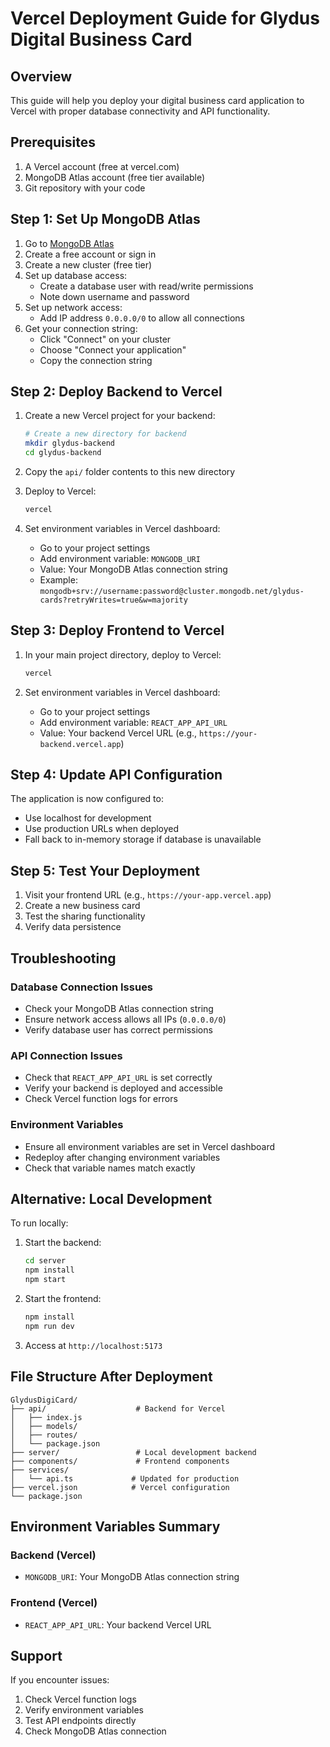 # Vercel Deployment Guide for Glydus Digital Business Card

## Overview
This guide will help you deploy your digital business card application to Vercel with proper database connectivity and API functionality.

## Prerequisites
1. A Vercel account (free at vercel.com)
2. MongoDB Atlas account (free tier available)
3. Git repository with your code

## Step 1: Set Up MongoDB Atlas

1. Go to [MongoDB Atlas](https://www.mongodb.com/atlas)
2. Create a free account or sign in
3. Create a new cluster (free tier)
4. Set up database access:
   - Create a database user with read/write permissions
   - Note down username and password
5. Set up network access:
   - Add IP address `0.0.0.0/0` to allow all connections
6. Get your connection string:
   - Click "Connect" on your cluster
   - Choose "Connect your application"
   - Copy the connection string

## Step 2: Deploy Backend to Vercel

1. Create a new Vercel project for your backend:
   ```bash
   # Create a new directory for backend
   mkdir glydus-backend
   cd glydus-backend
   ```

2. Copy the `api/` folder contents to this new directory

3. Deploy to Vercel:
   ```bash
   vercel
   ```

4. Set environment variables in Vercel dashboard:
   - Go to your project settings
   - Add environment variable: `MONGODB_URI`
   - Value: Your MongoDB Atlas connection string
   - Example: `mongodb+srv://username:password@cluster.mongodb.net/glydus-cards?retryWrites=true&w=majority`

## Step 3: Deploy Frontend to Vercel

1. In your main project directory, deploy to Vercel:
   ```bash
   vercel
   ```

2. Set environment variables in Vercel dashboard:
   - Go to your project settings
   - Add environment variable: `REACT_APP_API_URL`
   - Value: Your backend Vercel URL (e.g., `https://your-backend.vercel.app`)

## Step 4: Update API Configuration

The application is now configured to:
- Use localhost for development
- Use production URLs when deployed
- Fall back to in-memory storage if database is unavailable

## Step 5: Test Your Deployment

1. Visit your frontend URL (e.g., `https://your-app.vercel.app`)
2. Create a new business card
3. Test the sharing functionality
4. Verify data persistence

## Troubleshooting

### Database Connection Issues
- Check your MongoDB Atlas connection string
- Ensure network access allows all IPs (`0.0.0.0/0`)
- Verify database user has correct permissions

### API Connection Issues
- Check that `REACT_APP_API_URL` is set correctly
- Verify your backend is deployed and accessible
- Check Vercel function logs for errors

### Environment Variables
- Ensure all environment variables are set in Vercel dashboard
- Redeploy after changing environment variables
- Check that variable names match exactly

## Alternative: Local Development

To run locally:

1. Start the backend:
   ```bash
   cd server
   npm install
   npm start
   ```

2. Start the frontend:
   ```bash
   npm install
   npm run dev
   ```

3. Access at `http://localhost:5173`

## File Structure After Deployment

```
GlydusDigiCard/
├── api/                    # Backend for Vercel
│   ├── index.js
│   ├── models/
│   ├── routes/
│   └── package.json
├── server/                 # Local development backend
├── components/             # Frontend components
├── services/
│   └── api.ts             # Updated for production
├── vercel.json            # Vercel configuration
└── package.json
```

## Environment Variables Summary

### Backend (Vercel)
- `MONGODB_URI`: Your MongoDB Atlas connection string

### Frontend (Vercel)
- `REACT_APP_API_URL`: Your backend Vercel URL

## Support

If you encounter issues:
1. Check Vercel function logs
2. Verify environment variables
3. Test API endpoints directly
4. Check MongoDB Atlas connection 
